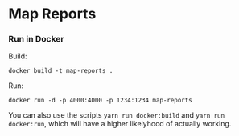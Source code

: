 # Map Reports

### Run in Docker

Build:

```
docker build -t map-reports .
```

Run:

```
docker run -d -p 4000:4000 -p 1234:1234 map-reports
```

You can also use the scripts `yarn run docker:build` and `yarn run docker:run`, which will have a higher likelyhood of actually working.
